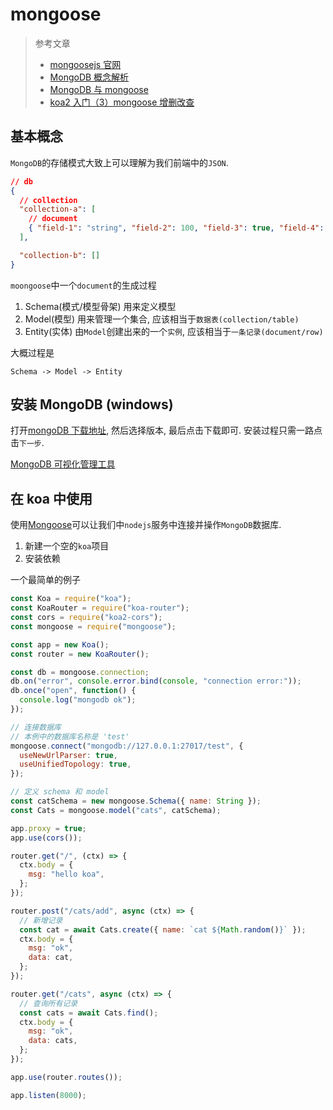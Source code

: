 # mongoose

> 参考文章
>
> - [mongoosejs 官网](https://mongoosejs.com/docs/index.html)
> - [MongoDB 概念解析](https://www.runoob.com/mongodb/mongodb-databases-documents-collections.html)
> - [MongoDB 与 mongoose](https://www.cnblogs.com/web-fengmin/p/6435681.html)
> - [koa2 入门（3）mongoose 增删改查](https://www.cnblogs.com/cckui/p/10429064.html)

## 基本概念

`MongoDB`的存储模式大致上可以理解为我们前端中的`JSON`.

```json
// db
{
  // collection
  "collection-a": [
    // document
    { "field-1": "string", "field-2": 100, "field-3": true, "field-4": [] }
  ],

  "collection-b": []
}
```

`moongoose`中一个`document`的生成过程

1. Schema(模式/模型骨架) 用来定义模型
2. Model(模型) 用来管理一个集合, 应该相当于`数据表(collection/table)`
3. Entity(实体) 由`Model`创建出来的一个`实例`, 应该相当于`一条记录(document/row)`

大概过程是

```
Schema -> Model -> Entity
```

## 安装 MongoDB (windows)

打开[mongoDB 下载地址](https://www.mongodb.com/try/download/community), 然后选择版本, 最后点击下载即可. 安装过程只需一路点击`下一步`.

[MongoDB 可视化管理工具](https://www.mongodb.com/try/download/compass)

## 在 koa 中使用

使用[Mongoose](https://www.npmjs.com/package/mongoose)可以让我们中`nodejs`服务中连接并操作`MongoDB`数据库.

1. 新建一个空的`koa`项目
2. 安装依赖

一个最简单的例子

```js
const Koa = require("koa");
const KoaRouter = require("koa-router");
const cors = require("koa2-cors");
const mongoose = require("mongoose");

const app = new Koa();
const router = new KoaRouter();

const db = mongoose.connection;
db.on("error", console.error.bind(console, "connection error:"));
db.once("open", function() {
  console.log("mongodb ok");
});

// 连接数据库
// 本例中的数据库名称是 'test'
mongoose.connect("mongodb://127.0.0.1:27017/test", {
  useNewUrlParser: true,
  useUnifiedTopology: true,
});

// 定义 schema 和 model
const catSchema = new mongoose.Schema({ name: String });
const Cats = mongoose.model("cats", catSchema);

app.proxy = true;
app.use(cors());

router.get("/", (ctx) => {
  ctx.body = {
    msg: "hello koa",
  };
});

router.post("/cats/add", async (ctx) => {
  // 新增记录
  const cat = await Cats.create({ name: `cat ${Math.random()}` });
  ctx.body = {
    msg: "ok",
    data: cat,
  };
});

router.get("/cats", async (ctx) => {
  // 查询所有记录
  const cats = await Cats.find();
  ctx.body = {
    msg: "ok",
    data: cats,
  };
});

app.use(router.routes());

app.listen(8000);
```
